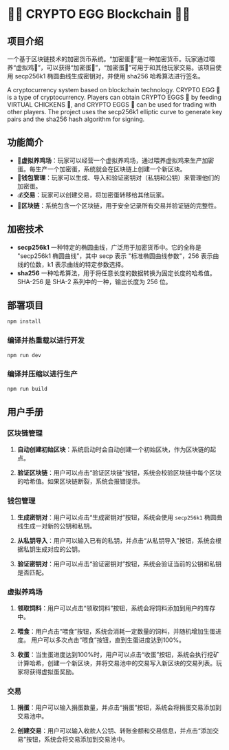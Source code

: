 # 🐔🏀 CRYPTO EGG Blockchain 🥚🔗

## 项目介绍

一个基于区块链技术的加密货币系统。“加密蛋🥚”是一种加密货币。玩家通过喂养“虚拟鸡🐔”，可以获得“加密蛋🥚”，“加密蛋🥚”可用于和其他玩家交易。该项目使用 secp256k1 椭圆曲线生成密钥对，并使用 sha256 哈希算法进行签名。

A cryptocurrency system based on blockchain technology. CRYPTO EGG 🥚 is a type of cryptocurrency. Players can obtain CRYPTO EGGS 🥚 by feeding VIRTUAL CHICKENS 🐔, and CRYPTO EGGS 🥚 can be used for trading with other players. The project uses the secp256k1 elliptic curve to generate key pairs and the sha256 hash algorithm for signing.

## 功能简介

- 🐔**虚拟养鸡场**：玩家可以经营一个虚拟养鸡场，通过喂养虚拟鸡来生产加密蛋。每生产一个加密蛋，系统就会在区块链上创建一个新区块。
- 🥚**钱包管理**：玩家可以生成、导入和验证密钥对（私钥和公钥）来管理他们的加密蛋。
- 💰**交易**：玩家可以创建交易，将加密蛋转移给其他玩家。
- 🔗**区块链**：系统包含一个区块链，用于安全记录所有交易并验证链的完整性。

## 加密技术

- **secp256k1** 一种特定的椭圆曲线，广泛用于加密货币中。它的全称是 "secp256k1 椭圆曲线"，其中 secp 表示 "标准椭圆曲线参数"，256 表示曲线的位数，k1 表示曲线的特定参数选择。
- **sha256** 一种哈希算法，用于将任意长度的数据转换为固定长度的哈希值。SHA-256 是 SHA-2 系列中的一种，输出长度为 256 位。

## 部署项目

```sh
npm install
```

### 编译并热重载以进行开发

```sh
npm run dev
```

### 编译并压缩以进行生产

```sh
npm run build
```

## 用户手册

### 区块链管理

1. **自动创建初始区块**：系统启动时会自动创建一个初始区块，作为区块链的起点。
     
2. **验证区块链**：用户可以点击“验证区块链”按钮，系统会校验区块链中每个区块的哈希值。如果区块链断裂，系统会报错提示。

### 钱包管理

1. **生成密钥对**：用户可以点击“生成密钥对”按钮，系统会使用 `secp256k1` 椭圆曲线生成一对新的公钥和私钥。

2. **从私钥导入**：用户可以输入已有的私钥，并点击“从私钥导入”按钮，系统会根据私钥生成对应的公钥。

3. **验证密钥对**：用户可以点击“验证密钥对”按钮，系统会验证当前的公钥和私钥是否匹配。

### 虚拟养鸡场

1. **领取饲料**：用户可以点击“领取饲料”按钮，系统会将饲料添加到用户的库存中。

2. **喂食**：用户点击“喂食”按钮，系统会消耗一定数量的饲料，并随机增加生蛋进度。 用户可以多次点击“喂食”按钮，直到生蛋进度达到100%。

3. **收蛋**：当生蛋进度达到100%时，用户可以点击“收蛋”按钮，系统会执行挖矿计算哈希，创建一个新区块，并将交易池中的交易写入新区块的交易列表。玩家将获得虚拟蛋奖励。

### 交易

1. **捐蛋**：用户可以输入捐蛋数量，并点击“捐蛋”按钮，系统会将捐蛋交易添加到交易池中。

2. **创建交易**：用户可以输入收款人公钥、转账金额和交易信息，并点击“添加交易”按钮，系统会将交易添加到交易池中。

